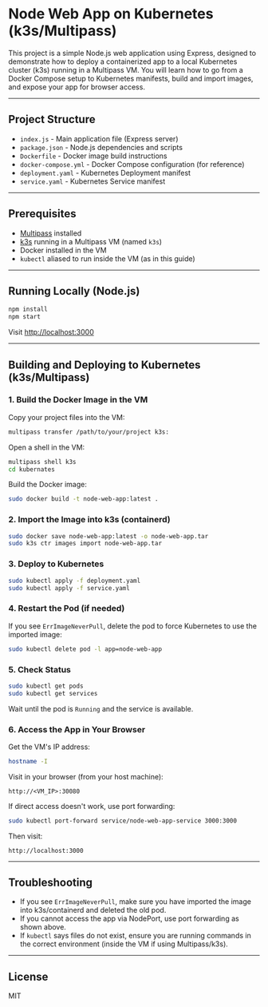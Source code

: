 # Node Web App on Kubernetes (k3s/Multipass)

This project is a simple Node.js web application using Express, designed to demonstrate how to deploy a containerized app to a local Kubernetes cluster (k3s) running in a Multipass VM. You will learn how to go from a Docker Compose setup to Kubernetes manifests, build and import images, and expose your app for browser access.

---

## Project Structure
- `index.js` - Main application file (Express server)
- `package.json` - Node.js dependencies and scripts
- `Dockerfile` - Docker image build instructions
- `docker-compose.yml` - Docker Compose configuration (for reference)
- `deployment.yaml` - Kubernetes Deployment manifest
- `service.yaml` - Kubernetes Service manifest

---

## Prerequisites
- [Multipass](https://multipass.run/) installed
- [k3s](https://k3s.io/) running in a Multipass VM (named `k3s`)
- Docker installed in the VM
- `kubectl` aliased to run inside the VM (as in this guide)

---

## Running Locally (Node.js)
```bash
npm install
npm start
```
Visit [http://localhost:3000](http://localhost:3000)

---

## Building and Deploying to Kubernetes (k3s/Multipass)

### 1. **Build the Docker Image in the VM**
Copy your project files into the VM:
```bash
multipass transfer /path/to/your/project k3s:
```
Open a shell in the VM:
```bash
multipass shell k3s
cd kubernates
```
Build the Docker image:
```bash
sudo docker build -t node-web-app:latest .
```

### 2. **Import the Image into k3s (containerd)**
```bash
sudo docker save node-web-app:latest -o node-web-app.tar
sudo k3s ctr images import node-web-app.tar
```

### 3. **Deploy to Kubernetes**
```bash
sudo kubectl apply -f deployment.yaml
sudo kubectl apply -f service.yaml
```

### 4. **Restart the Pod (if needed)**
If you see `ErrImageNeverPull`, delete the pod to force Kubernetes to use the imported image:
```bash
sudo kubectl delete pod -l app=node-web-app
```

### 5. **Check Status**
```bash
sudo kubectl get pods
sudo kubectl get services
```
Wait until the pod is `Running` and the service is available.

### 6. **Access the App in Your Browser**
Get the VM's IP address:
```bash
hostname -I
```
Visit in your browser (from your host machine):
```
http://<VM_IP>:30080
```
If direct access doesn't work, use port forwarding:
```bash
sudo kubectl port-forward service/node-web-app-service 3000:3000
```
Then visit:
```
http://localhost:3000
```

---

## Troubleshooting
- If you see `ErrImageNeverPull`, make sure you have imported the image into k3s/containerd and deleted the old pod.
- If you cannot access the app via NodePort, use port forwarding as shown above.
- If `kubectl` says files do not exist, ensure you are running commands in the correct environment (inside the VM if using Multipass/k3s).

---

## License
MIT
